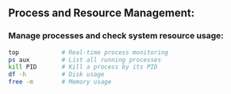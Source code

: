 ## Process and Resource Management:

### Manage processes and check system resource usage:
```bash
top            # Real-time process monitoring
ps aux         # List all running processes
kill PID       # Kill a process by its PID
df -h          # Disk usage
free -m        # Memory usage
```